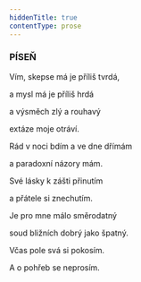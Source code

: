 ```yaml
---
hiddenTitle: true
contentType: prose
---
```


### PÍSEŇ

Vím, skepse má je příliš tvrdá, 

a mysl má je příliš hrdá 

a výsměch zlý a rouhavý 

extáze moje otráví.

Rád v noci bdím a ve dne dřímám 

a paradoxní názory mám. 

Své lásky k zášti přinutím

a přátele si znechutím.

Je pro mne málo směrodatný 

soud bližních dobrý jako špatný. 

Včas pole svá si pokosím. 

A o pohřeb se neprosím.
